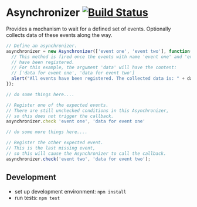 # Asynchronizer [![Build Status](https://travis-ci.org/kevgo/asynchronizer.js.png?branch=master)](https://travis-ci.org/kevgo/asynchronizer.js)

Provides a mechanism to wait for a defined set of events.
Optionally collects data of these events along the way.

```javascript
// Define an asynchronizer.
asynchronizer = new Asynchronizer(['event one', 'event two'], function(data) {
  // This method is fired once the events with name 'event one' and 'event two'
  // have been registered.
  // For this example, the argument 'data' will have the content:
  // ['data for event one', 'data for event two']
  alert("All events have been registered. The collected data is: " + data);
});

// do some things here....

// Register one of the expected events.
// There are still unchecked conditions in this Asynchronizer,
// so this does not trigger the callback.
asynchronizer.check 'event one', 'data for event one'

// do some more things here....

// Register the other expected event.
// This is the last missing event,
// so this will cause the Asynchronizer to call the callback.
asynchronizer.check('event two', 'data for event two');
```


## Development

* set up development environment: `npm install`
* run tests: `npm test`
